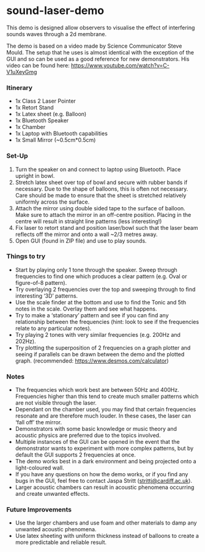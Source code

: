 # sound-laser-demo

This demo is designed allow observers to visualise the effect of interfering sounds waves through a 2d membrane. 

The demo is based on a video made by Science Communicator Steve Mould. The setup that he uses is almost identical with the exception of the GUI and so can be used as a good reference for new demonstrators. His video can be found here: https://www.youtube.com/watch?v=C-V1uXeyGmg

### Itinerary
 * 1x Class 2 Laser Pointer
 * 1x Retort Stand
 * 1x Latex sheet (e.g. Balloon) 
 * 1x Bluetooth Speaker
 * 1x Chamber
 * 1x Laptop with Bluetooth capabilities
 * 1x Small Mirror (~0.5cm*0.5cm)

### Set-Up
1.	Turn the speaker on and connect to laptop using Bluetooth. Place upright in bowl.
2.	Stretch latex sheet over top of bowl and secure with rubber bands if necessary. Due to the shape of balloons, this is often not necessary. Care should be made to ensure that the sheet is stretched relatively uniformly across the surface.
3.	Attach the mirror using double sided tape to the surface of balloon. Make sure to attach the mirror in an off-centre position. Placing in the centre will result in straight line patterns (less interesting!)
4.	Fix laser to retort stand and position laser/bowl such that the laser beam reflects off the mirror and onto a wall ~2/3 metres away.
5.	Open GUI (found in ZIP file) and use to play sounds.

### Things to try
 * Start by playing only 1 tone through the speaker. Sweep through frequencies to find one which produces a clear pattern (e.g. Oval or figure-of-8 pattern).
 * Try overlaying 2 frequencies over the top and sweeping through to find interesting ‘3D’ patterns.
 * Use the scale finder at the bottom and use to find the Tonic and 5th notes in the scale. Overlay them and see what happens.
 * Try to make a ‘stationary’ pattern and see if you can find any relationship between the frequencies (hint: look to see if the frequencies relate to any particular notes).
 * Try playing 2 tones with very similar frequencies (e.g. 200Hz and 202Hz).
 * Try plotting the superposition of 2 frequencies on a graph plotter and seeing if parallels can be drawn between the demo and the plotted graph. (recommended: https://www.desmos.com/calculator)

### Notes
 * The frequencies which work best are between 50Hz and 400Hz. Frequencies higher than this tend to create much smaller patterns which are not visible through the laser.
 * Dependant on the chamber used, you may find that certain frequencies resonate and are therefore much louder. In these cases, the laser can ‘fall off’ the mirror. 
 * Demonstrators with some basic knowledge or music theory and acoustic physics are preferred due to the topics involved.
 * Multiple instances of the GUI can be opened in the event that the demonstrator wants to experiment with more complex patterns, but by default the GUI supports 2 frequencies at once.
 * The demo works best in a dark environment and being projected onto a light-coloured wall.
 * If you have any questions on how the demo works, or if you find any bugs in the GUI, feel free to contact Jaspa Stritt (strittj@cardiff.ac.uk).
 * Larger acoustic chambers can result in acoustic phenomena occurring and create unwanted effects.

### Future Improvements
 * Use the larger chambers and use foam and other materials to damp any unwanted acoustic phenomena.
 * Use latex sheeting with uniform thickness instead of balloons to create a more predictable and reliable result.

